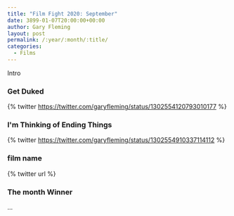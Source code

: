 ```yaml
---
title: "Film Fight 2020: September"
date: 3899-01-07T20:00:00+00:00
author: Gary Fleming
layout: post
permalink: /:year/:month/:title/
categories:
  - Films
---
```


Intro

### Get Duked

{% twitter https://twitter.com/garyfleming/status/1302554120793010177 %}

### I'm Thinking of Ending Things

{% twitter https://twitter.com/garyfleming/status/1302554910337114112 %}

### film name

{% twitter url %}


### The month Winner

...
